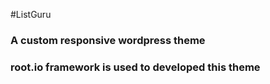 #ListGuru
### A custom responsive wordpress theme
### root.io framework is used to developed this theme